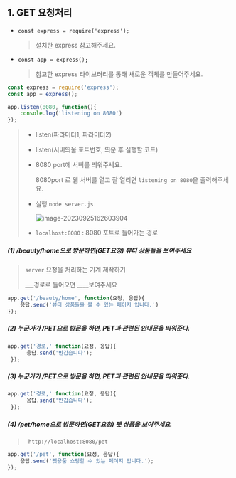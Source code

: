 ## 1. GET 요청처리 

* `const express = require('express');` 

  > 설치한 express 참고해주세요. 

* `const app = express();` 

  >참고한 express 라이브러리를 통해 새로운 객체를 만들어주세요. 

```javascript
const express = require('express');
const app = express();

app.listen(8080, function(){
    console.log('listening on 8080')
});

```

> * listen(파라미터1, 파라미터2)
>
> * listen(서버띄울 포트번호, 띄운 후 실행할 코드)
>
> * 8080 port에 서버를 띄워주세요.
>
>   8080port 로 웹 서버를 열고 잘 열리면 `listening on 8080`을 출력해주세요.
>
> * 실행 `node server.js` 
>
>   ![image-20230925162603904](C:\Users\bestsu\AppData\Roaming\Typora\typora-user-images\image-20230925162603904.png)
>
> * `localhost:8080` : 8080 포트로 들어가는 경로

 

##### (1)  /beauty/home으로 방문하면(GET요청) 뷰티 상품들을 보여주세요

> `server` 요청을 처리하는 기계 제작하기 
>
> ___경로로 들어오면 ____보여주세요

```javascript
app.get('/beauty/home', function(요청, 응답){
    응답.send('뷰티 상품들을 볼 수 있는 페이지 입니다.')
});
```



##### (2) 누군가가 /PET으로 방문을 하면, PET과 관련된 안내문을 띄워준다. 

```javascript
app.get('경로,' function(요청, 응답){
      응답.send('반갑습니다');
 });
```



##### (3)  누군가가 /PET으로 방문을 하면, PET과 관련된 안내문을 띄워준다. 

```javascript
app.get('경로,' function(요청, 응답){
      응답.send('반갑습니다');
 });
```



##### (4)  /pet/home으로 방문하면(GET요청) 펫 상품을 보여주세요.

> ` http://localhost:8080/pet`

```javascript
app.get('/pet', function(요청, 응답){
    응답.send('펫용품 쇼핑할 수 있는 페이지 입니다.');
});
```



